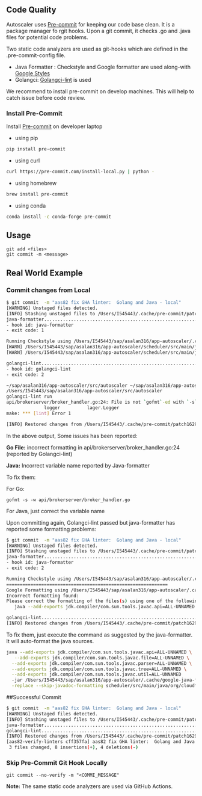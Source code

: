 ## Code Quality
Autoscaler uses [Pre-commit](https://pre-commit.com/) for keeping our code base clean. It is a package manager fo rgit hooks.
Upon a git commit, it checks .go and .java files for potential code problems.

Two static code analyzers are used as git-hooks which are defined in the .pre-commit-config file.

- Java Formatter : Checkstyle and Google formatter are used along-with [Google Styles](https://github.com/google/google-java-format)
- Golangci:  [Golangci-lint](https://github.com/golangci/golangci-lint) is used

We recommend to install pre-commit on develop machines. This will help to catch issue before code review.

### Install Pre-Commit

Install [Pre-commit](https://pre-commit.com/) on developer laptop
- using pip
```bash
pip install pre-commit
```
- using curl
```bash
curl https://pre-commit.com/install-local.py | python -
```

- using homebrew
```bash
brew install pre-commit
```
- using conda 
```bash
conda install -c conda-forge pre-commit
```

## Usage
```
git add <files>
git commit -m <message>
```

## Real World Example

### Commit changes from Local

```bash
$ git commit  -m "aas82 fix GHA linter:  Golang and Java - local"
[WARNING] Unstaged files detected.
[INFO] Stashing unstaged files to /Users/I545443/.cache/pre-commit/patch1629118042-59848.
java-formatter...........................................................Failed
- hook id: java-formatter
- exit code: 1

Running Checkstyle using /Users/I545443/sap/asalan316/app-autoscaler/.cache/CHECKSTYLE_JAR_NAME...
[WARN] /Users/I545443/sap/asalan316/app-autoscaler/scheduler/src/main/java/org/cloudfoundry/autoscaler/scheduler/util/DataValidationHelper.java:19:19: Abbreviation in name 'LINTTT_CHECK' must contain no more than '1' consecutive capital letters. [AbbreviationAsWordInName]
[WARN] /Users/I545443/sap/asalan316/app-autoscaler/scheduler/src/main/java/org/cloudfoundry/autoscaler/scheduler/util/DataValidationHelper.java:19:19: Member name 'LINTTT_CHECK' must match pattern '^[a-z][a-z0-9][a-zA-Z0-9]*$'. [MemberName]

golangci-lint............................................................Failed
- hook id: golangci-lint
- exit code: 2

~/sap/asalan316/app-autoscaler/src/autoscaler ~/sap/asalan316/app-autoscaler
/Users/I545443/sap/asalan316/app-autoscaler/src/autoscaler
golangci-lint run
api/brokerserver/broker_handler.go:24: File is not `gofmt`-ed with `-s` (gofmt)
              logger          lager.Logger
make: *** [lint] Error 1

[INFO] Restored changes from /Users/I545443/.cache/pre-commit/patch1629118042-59848.

```
In the above output, Some issues has been reported:

**Go File:** incorrect formatting in api/brokerserver/broker_handler.go:24 (reported by Golangci-lint)

**Java:** Incorrect variable name reported by Java-formatter

To fix them: 

For Go: 
```
gofmt -s -w api/brokerserver/broker_handler.go

```
For Java, just correct the variable name

Upon committing again, Golangci-lint passed but java-formatter has reported some formatting problems:
```bash
$ git commit  -m "aas82 fix GHA linter:  Golang and Java - local"                                                                              
[WARNING] Unstaged files detected.
[INFO] Stashing unstaged files to /Users/I545443/.cache/pre-commit/patch1629118377-61629.
java-formatter...........................................................Failed
- hook id: java-formatter
- exit code: 2

Running Checkstyle using /Users/I545443/sap/asalan316/app-autoscaler/.cache/CHECKSTYLE_JAR_NAME...
============================================================
Google Formatting using /Users/I545443/sap/asalan316/app-autoscaler/.cache/google-java-format-1.11.0-all-deps.jar...
Incorrect formatting found:
Please correct the formatting of the files(s) using one of the following options:
   java --add-exports jdk.compiler/com.sun.tools.javac.api=ALL-UNNAMED --add-exports jdk.compiler/com.sun.tools.javac.file=ALL-UNNAMED --add-exports jdk.compiler/com.sun.tools.javac.parser=ALL-UNNAMED --add-exports jdk.compiler/com.sun.tools.javac.tree=ALL-UNNAMED --add-exports jdk.compiler/com.sun.tools.javac.util=ALL-UNNAMED  -jar /Users/I545443/sap/asalan316/app-autoscaler/.cache/google-java-format-1.11.0-all-deps.jar -replace --skip-javadoc-formatting scheduler/src/main/java/org/cloudfoundry/autoscaler/scheduler/util/DataValidationHelper.java

golangci-lint............................................................Passed
[INFO] Restored changes from /Users/I545443/.cache/pre-commit/patch1629118377-61629.

```

To fix them, just execute the command as suggested by the java-formatter. It will auto-format the java sources.
```bash
java --add-exports jdk.compiler/com.sun.tools.javac.api=ALL-UNNAMED \
   --add-exports jdk.compiler/com.sun.tools.javac.file=ALL-UNNAMED \
  --add-exports jdk.compiler/com.sun.tools.javac.parser=ALL-UNNAMED \
  --add-exports jdk.compiler/com.sun.tools.javac.tree=ALL-UNNAMED \
  --add-exports jdk.compiler/com.sun.tools.javac.util=ALL-UNNAMED  
  -jar /Users/I545443/sap/asalan316/app-autoscaler/.cache/google-java-format-1.11.0-all-deps.jar \
  -replace --skip-javadoc-formatting scheduler/src/main/java/org/cloudfoundry/autoscaler/scheduler/util/DataValidationHelper.java

```

##Successful Commit

```bash
$ git commit  -m "aas82 fix GHA linter:  Golang and Java - local"                                      
[WARNING] Unstaged files detected.
[INFO] Stashing unstaged files to /Users/I545443/.cache/pre-commit/patch1629118875-64154.
java-formatter...........................................................Passed
golangci-lint............................................................Passed
[INFO] Restored changes from /Users/I545443/.cache/pre-commit/patch1629118875-64154.
[aas82-verify-linters cff357fa] aas82 fix GHA linter:  Golang and Java - local
 3 files changed, 8 insertions(+), 4 deletions(-)

```

### Skip Pre-Commit Git Hook Locally
`git commit --no-verify -m "<COMMI_MESSAGE"`


**Note:** The same static code analyzers are used via GitHub Actions. 